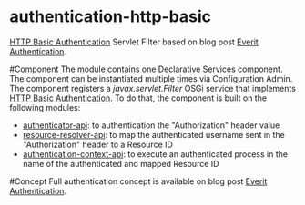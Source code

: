 authentication-http-basic
=========================

[HTTP Basic Authentication][2] Servlet Filter based on blog post 
[Everit Authentication][1].

#Component
The module contains one Declarative Services component. The component can be 
instantiated multiple times via Configuration Admin. The component registers 
a *javax.servlet.Filter* OSGi service that implements 
[HTTP Basic Authentication][2]. To do that, the component is built on the 
following modules:
 - [authenticator-api][3]: to authentication the "Authorization" header value
 - [resource-resolver-api][4]: to map the authenticated username sent in the
 "Authorization" header to a Resource ID
 - [authentication-context-api][5]: to execute an authenticated process in the 
 name of the authenticated and mapped Resource ID

#Concept
Full authentication concept is available on blog post [Everit Authentication][1].

[1]: http://everitorg.wordpress.com/2014/07/31/everit-authentication/
[2]: http://en.wikipedia.org/wiki/Basic_access_authentication
[3]: https://github.com/everit-org/authenticator-api
[4]: https://github.com/everit-org/resource-resolver-api
[5]: https://github.com/everit-org/authentication-context-api